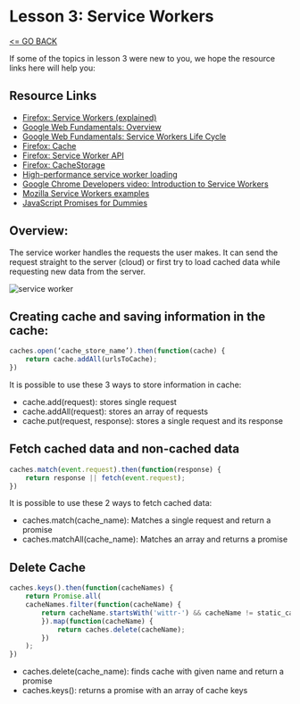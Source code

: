 # Lesson 3: Service Workers

[<= GO BACK ](../README.md)

If some of the topics in lesson 3 were new to you, we hope the resource links here will help you:


## Resource Links

* [Firefox: Service Workers (explained)](https://developer.mozilla.org/en-US/docs/Web/API/Service_Worker_API/Using_Service_Workers)
* [Google Web Fundamentals: Overview](https://developers.google.com/web/fundamentals/primers/service-workers)
* [Google Web Fundamentals: Service Workers Life Cycle](https://developers.google.com/web/fundamentals/primers/service-workers/lifecycle)
* [Firefox: Cache](https://developer.mozilla.org/en-US/docs/Web/API/Cache)
* [Firefox: Service Worker API](https://developer.mozilla.org/en-US/docs/Web/API/Service_Worker_API)
* [Firefox: CacheStorage](https://developer.mozilla.org/en-US/docs/Web/API/CacheStorage)
* [High-performance service worker loading](https://developers.google.com/web/fundamentals/primers/service-workers/high-performance-loading)
* [Google Chrome Developers video: Introduction to Service Workers](https://www.youtube.com/watch?v=jVfXiv03y5c1)
* [Mozilla Service Workers examples](https://serviceworke.rs/)
* [JavaScript Promises for Dummies](https://scotch.io/tutorials/javascript-promises-for-dummies)


## Overview:
The service worker handles the requests the user makes. It can send the request straight to the server (cloud) or first try to load cached data while requesting new data from the server.

![service worker](https://www.smashingmagazine.com/wp-content/uploads/2016/11/service-worker-offline-large-opt.jpg)


## Creating cache and saving information in the cache:

```Javascript
caches.open(‘cache_store_name’).then(function(cache) {
    return cache.addAll(urlsToCache);
})
```

It is possible to use these 3 ways to store information in cache:

* cache.add(request): stores single request
* cache.addAll(request): stores an array of requests
* cache.put(request, response): stores a single request and its response


## Fetch cached data and non-cached data

```Javascript
caches.match(event.request).then(function(response) {
    return response || fetch(event.request);
})
```

It is possible to use these 2 ways to fetch cached data:

* caches.match(cache_name): Matches a single request and return a promise
* caches.matchAll(cache_name): Matches an array and returns a promise


## Delete Cache

```Javascript
caches.keys().then(function(cacheNames) {
    return Promise.all(
    cacheNames.filter(function(cacheName) {
        return cacheName.startsWith('wittr-') && cacheName != static_cache_name;
        }).map(function(cacheName) {
            return caches.delete(cacheName);
        })
    );
})
```

* caches.delete(cache_name): finds cache with given name and return a promise
* caches.keys(): returns a promise with an array of cache keys


